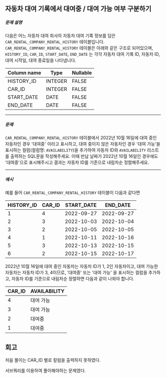 ## 자동차 대여 기록에서 대여중 / 대여 가능 여부 구분하기

##### 문제 설명

다음은 어느 자동차 대여 회사의 자동차 대여 기록 정보를 담은 `CAR_RENTAL_COMPANY_RENTAL_HISTORY` 테이블입니다. `CAR_RENTAL_COMPANY_RENTAL_HISTORY` 테이블은 아래와 같은 구조로 되어있으며, `HISTORY_ID`, `CAR_ID`, `START_DATE`, `END_DATE` 는 각각 자동차 대여 기록 ID, 자동차 ID, 대여 시작일, 대여 종료일을 나타냅니다.

| Column name | Type    | Nullable |
| ----------- | ------- | -------- |
| HISTORY_ID  | INTEGER | FALSE    |
| CAR_ID      | INTEGER | FALSE    |
| START_DATE  | DATE    | FALSE    |
| END_DATE    | DATE    | FALSE    |

------

##### 문제

`CAR_RENTAL_COMPANY_RENTAL_HISTORY` 테이블에서 2022년 10월 16일에 대여 중인 자동차인 경우 '대여중' 이라고 표시하고, 대여 중이지 않은 자동차인 경우 '대여 가능'을 표시하는 컬럼(컬럼명: `AVAILABILITY`)을 추가하여 자동차 ID와 `AVAILABILITY` 리스트를 출력하는 SQL문을 작성해주세요. 이때 반납 날짜가 2022년 10월 16일인 경우에도 '대여중'으로 표시해주시고 결과는 자동차 ID를 기준으로 내림차순 정렬해주세요.

------

##### 예시

예를 들어 `CAR_RENTAL_COMPANY_RENTAL_HISTORY` 테이블이 다음과 같다면

| HISTORY_ID | CAR_ID | START_DATE | END_DATE   |
| ---------- | ------ | ---------- | ---------- |
| 1          | 4      | 2022-09-27 | 2022-09-27 |
| 2          | 3      | 2022-10-03 | 2022-10-04 |
| 3          | 2      | 2022-10-05 | 2022-10-05 |
| 4          | 1      | 2022-10-11 | 2022-10-16 |
| 5          | 3      | 2022-10-13 | 2022-10-15 |
| 6          | 2      | 2022-10-15 | 2022-10-17 |

2022년 10월 16일에 대여 중인 자동차는 자동차 ID가 1, 2인 자동차이고, 대여 가능한 자동차는 자동차 ID가 3, 4이므로, '대여중' 또는 '대여 가능' 을 표시하는 컬럼을 추가하고, 자동차 ID를 기준으로 내림차순 정렬하면 다음과 같이 나와야 합니다.

| CAR_ID | AVAILABILITY |
| ------ | ------------ |
| 4      | 대여 가능    |
| 3      | 대여 가능    |
| 2      | 대여중       |
| 1      | 대여중       |

## 회고

처음 풀이는 CAR_ID 별로 칼럼을 출력하지 못하였다.

서브쿼리를 이용하여 풀이해야하는 문제였다.